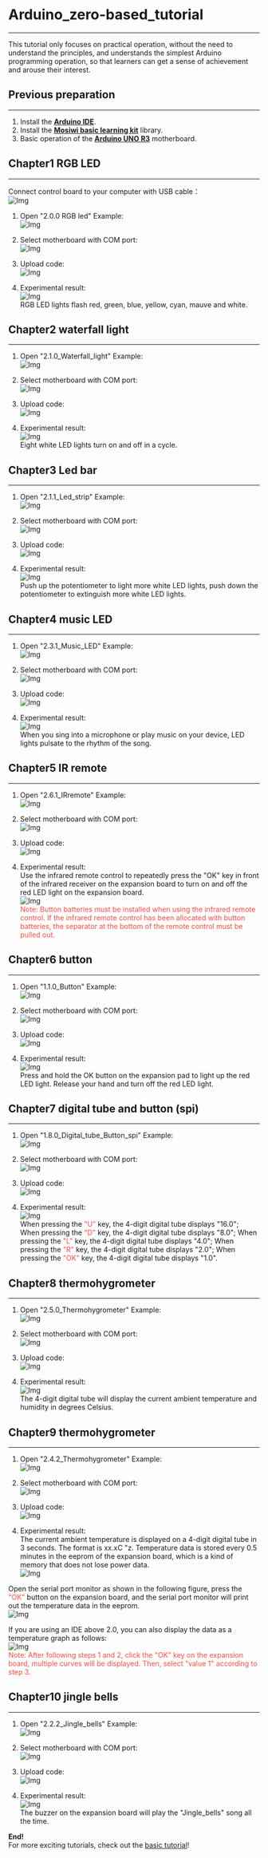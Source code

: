 # Arduino_zero-based_tutorial     
-----------------------------
This tutorial only focuses on practical operation, without the need to understand the principles, and understands the simplest Arduino programming operation, so that learners can get a sense of achievement and arouse their interest.    

## Previous preparation       
-----------------------        
1. Install the [**Arduino IDE**](../../../arduino/arduino_ide/arduino_ide.md).  
2. Install the [**Mosiwi basic learning kit**](../../../arduino/A1E0000_basic_learning_shield/A1E0000_basic_learning_shield.md#integration-library) library.    
3. Basic operation of the [**Arduino UNO R3**](../../../arduino/A1D0000_uno_r3/A1D0000_uno_r3.md) motherboard.    

## Chapter1 RGB LED     
-------------------         
Connect control board to your computer with USB cable：    
![Img](../_static/Arduino_tutorial/Zero-based_tutorial/43img.jpg)

1. Open "2.0.0 RGB led" Example:    
![Img](../_static/Arduino_tutorial/Zero-based_tutorial/1img.png)    

2. Select motherboard with COM port:    
![Img](../_static/Arduino_tutorial/Zero-based_tutorial/2img.png)    

3. Upload code:    
![Img](../_static/Arduino_tutorial/Zero-based_tutorial/3img.png)    

4. Experimental result:    
![Img](../_static/Arduino_tutorial/Zero-based_tutorial/4img.png)    
RGB LED lights flash red, green, blue, yellow, cyan, mauve and white.   

## Chapter2 waterfall light   
---------------------------
1. Open "2.1.0_Waterfall_light" Example:   
![Img](../_static/Arduino_tutorial/Zero-based_tutorial/5img.png)    

2. Select motherboard with COM port:   
![Img](../_static/Arduino_tutorial/Zero-based_tutorial/6img.png)    

3. Upload code:    
![Img](../_static/Arduino_tutorial/Zero-based_tutorial/7img.png)   

4. Experimental result:    
![Img](../_static/Arduino_tutorial/Zero-based_tutorial/8img.png)   
Eight white LED lights turn on and off in a cycle.   

## Chapter3 Led bar   
-------------------
1. Open "2.1.1_Led_strip" Example:   
![Img](../_static/Arduino_tutorial/Zero-based_tutorial/9img.png)   

2. Select motherboard with COM port:    
![Img](../_static/Arduino_tutorial/Zero-based_tutorial/10img.png)    

3. Upload code:    
![Img](../_static/Arduino_tutorial/Zero-based_tutorial/11img.png)    

4. Experimental result:     
![Img](../_static/Arduino_tutorial/Zero-based_tutorial/12img.png)    
Push up the potentiometer to light more white LED lights, push down the potentiometer to extinguish more white LED lights.    

## Chapter4 music LED   
---------------------
1. Open "2.3.1_Music_LED" Example:    
![Img](../_static/Arduino_tutorial/Zero-based_tutorial/13img.png)    

2. Select motherboard with COM port:    
![Img](../_static/Arduino_tutorial/Zero-based_tutorial/14img.png)    

3. Upload code:    
![Img](../_static/Arduino_tutorial/Zero-based_tutorial/15img.png)    

4. Experimental result:     
![Img](../_static/Arduino_tutorial/Zero-based_tutorial/16img.png)    
When you sing into a microphone or play music on your device, LED lights pulsate to the rhythm of the song.    

## Chapter5 IR remote   
---------------------
1. Open "2.6.1_IRremote" Example:    
![Img](../_static/Arduino_tutorial/Zero-based_tutorial/17img.png)     

2. Select motherboard with COM port:     
![Img](../_static/Arduino_tutorial/Zero-based_tutorial/18img.png)     

3. Upload code:    
![Img](../_static/Arduino_tutorial/Zero-based_tutorial/19img.png)     

4. Experimental result:      
Use the infrared remote control to repeatedly press the "OK" key in front of the infrared receiver on the expansion board to turn on and off the red LED light on the expansion board.     
![Img](../_static/Arduino_tutorial/Zero-based_tutorial/20img.png)      
<span style="color: rgb(255, 76, 65);">Note: Button batteries must be installed when using the infrared remote control. If the infrared remote control has been allocated with button batteries, the separator at the bottom of the remote control must be pulled out.</span>      

## Chapter6 button   
------------------
1. Open "1.1.0_Button" Example:    
![Img](../_static/Arduino_tutorial/Zero-based_tutorial/21img.png)    

2. Select motherboard with COM port:    
![Img](../_static/Arduino_tutorial/Zero-based_tutorial/22img.png)    

3. Upload code:    
![Img](../_static/Arduino_tutorial/Zero-based_tutorial/23img.png)    

4. Experimental result:     
![Img](../_static/Arduino_tutorial/Zero-based_tutorial/24img.png)    
Press and hold the OK button on the expansion pad to light up the red LED light. Release your hand and turn off the red LED light.      

## Chapter7 digital tube and button (spi)   
-----------------------------------------
1. Open "1.8.0_Digital_tube_Button_spi" Example:     
![Img](../_static/Arduino_tutorial/Zero-based_tutorial/25img.png)    

2. Select motherboard with COM port:      
![Img](../_static/Arduino_tutorial/Zero-based_tutorial/26img.png)    

3. Upload code:     
![Img](../_static/Arduino_tutorial/Zero-based_tutorial/27img.png)    

4. Experimental result:      
![Img](../_static/Arduino_tutorial/Zero-based_tutorial/28img.png)    
When pressing the <span style="color: rgb(255, 76, 65);">"U"</span> key, the 4-digit digital tube displays "16.0";  When pressing the <span style="color: rgb(255, 76, 65);">"D"</span> key, the 4-digit digital tube displays "8.0";  When pressing the <span style="color: rgb(255, 76, 65);">"L"</span> key, the 4-digit digital tube displays "4.0";  When pressing the <span style="color: rgb(255, 76, 65);">"R"</span> key, the 4-digit digital tube displays "2.0";  When pressing the <span style="color: rgb(255, 76, 65);">"OK"</span> key, the 4-digit digital tube displays "1.0".    

## Chapter8 thermohygrometer   
----------------------------
1. Open "2.5.0_Thermohygrometer" Example:     
![Img](../_static/Arduino_tutorial/Zero-based_tutorial/29img.png)    

2. Select motherboard with COM port:      
![Img](../_static/Arduino_tutorial/Zero-based_tutorial/30img.png)    

3. Upload code:   
![Img](../_static/Arduino_tutorial/Zero-based_tutorial/31img.png)    

4. Experimental result:    
![Img](../_static/Arduino_tutorial/Zero-based_tutorial/32img.png)    
The 4-digit digital tube will display the current ambient temperature and humidity in degrees Celsius.    

## Chapter9 thermohygrometer   
----------------------------
1. Open "2.4.2_Thermohygrometer" Example:    
![Img](../_static/Arduino_tutorial/Zero-based_tutorial/33img.png)    

2. Select motherboard with COM port:    
![Img](../_static/Arduino_tutorial/Zero-based_tutorial/34img.png)    

3. Upload code:    
![Img](../_static/Arduino_tutorial/Zero-based_tutorial/35img.png)    

4. Experimental result:     
The current ambient temperature is displayed on a 4-digit digital tube in 3 seconds. The format is xx.xC "z. Temperature data is stored every 0.5 minutes in the eeprom of the expansion board, which is a kind of memory that does not lose power data.    
![Img](../_static/Arduino_tutorial/Zero-based_tutorial/36img.png)    

Open the serial port monitor as shown in the following figure, press the <span style="color: rgb(255, 76, 65);">"OK"</span> button on the expansion board, and the serial port monitor will print out the temperature data in the eeprom.    
![Img](../_static/Arduino_tutorial/Zero-based_tutorial/37img.png)    

If you are using an IDE above 2.0, you can also display the data as a temperature graph as follows:    
![Img](../_static/Arduino_tutorial/Zero-based_tutorial/38img.png)    
<span style="color: rgb(255, 76, 65);">Note: After following steps 1 and 2, click the "OK" key on the expansion board, multiple curves will be displayed. Then, select "value 1" according to step 3.</span>    

## Chapter10 jingle bells     
-------------------------
1. Open "2.2.2_Jingle_bells" Example:    
![Img](../_static/Arduino_tutorial/Zero-based_tutorial/39img.png)    

2. Select motherboard with COM port:   
![Img](../_static/Arduino_tutorial/Zero-based_tutorial/40img.png)    

3. Upload code:    
![Img](../_static/Arduino_tutorial/Zero-based_tutorial/41img.png)    

4. Experimental result:     
![Img](../_static/Arduino_tutorial/Zero-based_tutorial/42img.png)    
The buzzer on the expansion board will play the "Jingle_bells" song all the time.       

**End!**    
For more exciting tutorials, check out the [basic tutorial](./Basic_tutorial.md)!    












